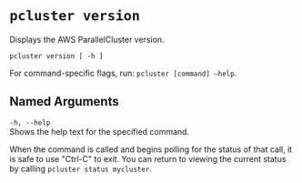 # `pcluster version`<a name="pcluster.version"></a>

Displays the AWS ParallelCluster version\.

```
pcluster version [ -h ]
```

For command\-specific flags, run: `pcluster [command] –help`\.

## Named Arguments<a name="pcluster.version.named.arguments"></a>

`-h, --help`  
Shows the help text for the specified command\.

When the command is called and begins polling for the status of that call, it is safe to use "Ctrl\-C" to exit\. You can return to viewing the current status by calling `pcluster status mycluster`\.